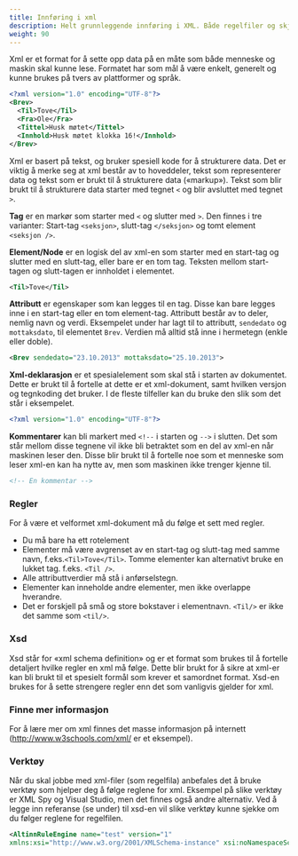 ```yaml
---
title: Innføring i xml
description: Helt grunnleggende innføring i XML. Både regelfiler og skjemadata i Altinn lagres som XML.
weight: 90
---
```



Xml er et format for å sette opp data på en måte som både menneske og maskin skal kunne lese. Formatet har som mål å
være enkelt, generelt og kunne brukes på tvers av plattformer og språk.

```xml
<?xml version="1.0" encoding="UTF-8"?>
<Brev>
  <Til>Tove</Til>
  <Fra>Ole</Fra>
  <Tittel>Husk møtet</Tittel>
  <Innhold>Husk møtet klokka 16!</Innhold>
</Brev>
```

Xml er basert på tekst, og bruker spesiell kode for å strukturere data. Det er viktig å merke seg at xml består av to
hoveddeler, tekst som representerer data og tekst som er brukt til å strukturere data («markup»). Tekst som blir brukt
til å strukturere data starter med tegnet `<` og blir avsluttet med tegnet `>`.

**Tag** er en markør som starter med `<` og slutter med `>`. Den finnes i tre varianter: Start-tag `<seksjon>`,
slutt-tag `</seksjon>` og tomt element `<seksjon />`.

**Element/Node** er en logisk del av xml-en som starter med en start-tag og slutter med en slutt-tag, eller bare er en
tom tag. Teksten mellom start-tagen og slutt-tagen er innholdet i elementet.

```xml
<Til>Tove</Til>
```

**Attributt** er egenskaper som kan legges til en tag. Disse kan bare legges inne i en start-tag eller en tom
element-tag. Attributt består av to deler, nemlig navn og verdi. Eksempelet under har lagt til to attributt, `sendedato`
og `mottaksdato`, til elementet `Brev`. Verdien må alltid stå inne i hermetegn (enkle eller doble).

```xml
<Brev sendedato="23.10.2013" mottaksdato="25.10.2013">
```

**Xml-deklarasjon** er et spesialelement som skal stå i starten av dokumentet. Dette er brukt til å fortelle at dette er
et xml-dokument, samt hvilken versjon og tegnkoding det bruker. I de fleste tilfeller kan du bruke den slik som det står
i eksempelet.

```xml
<?xml version="1.0" encoding="UTF-8"?>
```

**Kommentarer** kan bli markert med `<!--` i starten og `-->` i slutten. Det som står mellom disse tegnene vil ikke
bli betraktet som en del av xml-en når maskinen leser den. Disse blir brukt til å fortelle noe som et menneske som leser
xml-en kan ha nytte av, men som maskinen ikke trenger kjenne til.

```xml
<!-- En kommentar -->
```

### Regler

For å være et velformet xml-dokument må du følge et sett med regler.

  - Du må bare ha ett rotelement
  - Elementer må være avgrenset av en start-tag og slutt-tag med samme navn, f.eks.`<Til>Tove</Til>`. Tomme elementer kan
    alternativt bruke en lukket tag. f.eks. `<Til />`.
  - Alle attributtverdier må stå i anførselstegn.
  - Elementer kan inneholde andre elementer, men ikke overlappe hverandre.
  - Det er forskjell på små og store bokstaver i elementnavn. `<Til/>` er ikke det samme som `<til/>`.

### Xsd

Xsd står for «xml schema definition» og er et format som brukes til å fortelle detaljert hvilke regler en xml må følge.
Dette blir brukt for å sikre at xml-er kan bli brukt til et spesielt formål som krever et samordnet format. Xsd-en
brukes for å sette strengere regler enn det som vanligvis gjelder for xml.

### Finne mer informasjon

For å lære mer om xml finnes det masse informasjon på internett (<http://www.w3schools.com/xml/> er et eksempel).

### Verktøy

Når du skal jobbe med xml-filer (som regelfila) anbefales det å bruke verktøy som hjelper deg å følge reglene for xml.
Eksempel på slike verktøy er XML Spy og Visual Studio, men det finnes også andre alternativ. Ved å legge inn referanse
(se under) til xsd-en vil slike verktøy kunne sjekke om du følger reglene for regelfilen.

```xml
<AltinnRuleEngine name="test" version="1" 
xmlns:xsi="http://www.w3.org/2001/XMLSchema-instance" xsi:noNamespaceSchemaLocation="AltinnRuleEngine.xsd">

```